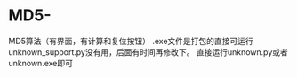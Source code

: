# MD5-
MD5算法（有界面，有计算和复位按钮）
.exe文件是打包的直接可运行
unknown_support.py没有用，后面有时间再修改下。
直接运行unknown.py或者unknown.exe即可
